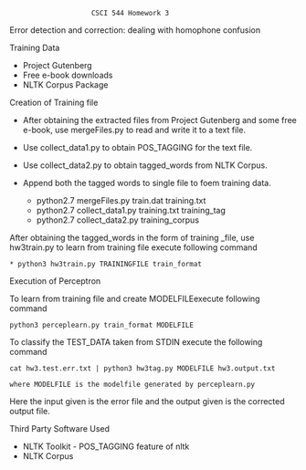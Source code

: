 
                        CSCI 544 Homework 3

  Error detection and correction: dealing with homophone confusion

Training Data 

   * Project Gutenberg
   * Free e-book downloads
   * NLTK Corpus Package
  
Creation of Training file
 
 * After obtaining the extracted files from Project Gutenberg and some free e-book, use mergeFiles.py to read and write it to a text file.
 * Use collect_data1.py to obtain POS_TAGGING for the text file.
 * Use collect_data2.py to obtain tagged_words from NLTK Corpus.
 * Append both the tagged words to single file to foem training data.

    * python2.7 mergeFiles.py train.dat training.txt
    * python2.7 collect_data1.py training.txt training_tag
    * python2.7 collect_data2.py training_corpus

After obtaining the tagged_words in the form of training _file, use hw3train.py to learn from training file execute following command
 
    * python3 hw3train.py TRAININGFILE train_format
    
Execution of Perceptron

  To learn from training file and create MODELFILEexecute following command
 
    python3 perceplearn.py train_format MODELFILE

 
  To classify the TEST_DATA taken from STDIN execute the following command
   
    cat hw3.test.err.txt | python3 hw3tag.py MODELFILE hw3.output.txt
    
    where MODELFILE is the modelfile generated by perceplearn.py
    
 Here the input given is the error file and the output given is the corrected output file.

Third Party Software Used

* NLTK Toolkit - POS_TAGGING feature of nltk
* NLTK Corpus 

